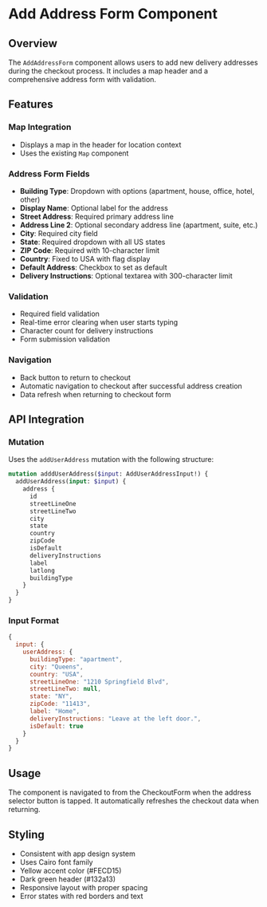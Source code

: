 # Add Address Form Component

## Overview
The `AddAddressForm` component allows users to add new delivery addresses during the checkout process. It includes a map header and a comprehensive address form with validation.

## Features

### Map Integration
- Displays a map in the header for location context
- Uses the existing `Map` component

### Address Form Fields
- **Building Type**: Dropdown with options (apartment, house, office, hotel, other)
- **Display Name**: Optional label for the address
- **Street Address**: Required primary address line
- **Address Line 2**: Optional secondary address line (apartment, suite, etc.)
- **City**: Required city field
- **State**: Required dropdown with all US states
- **ZIP Code**: Required with 10-character limit
- **Country**: Fixed to USA with flag display
- **Default Address**: Checkbox to set as default
- **Delivery Instructions**: Optional textarea with 300-character limit

### Validation
- Required field validation
- Real-time error clearing when user starts typing
- Character count for delivery instructions
- Form submission validation

### Navigation
- Back button to return to checkout
- Automatic navigation to checkout after successful address creation
- Data refresh when returning to checkout form

## API Integration

### Mutation
Uses the `addUserAddress` mutation with the following structure:
```graphql
mutation adddUserAddress($input: AddUserAddressInput!) {
  addUserAddress(input: $input) {
    address {
      id
      streetLineOne
      streetLineTwo
      city
      state
      country
      zipCode
      isDefault
      deliveryInstructions
      label
      latlong
      buildingType
    }
  }
}
```

### Input Format
```javascript
{
  input: {
    userAddress: {
      buildingType: "apartment",
      city: "Queens",
      country: "USA",
      streetLineOne: "1210 Springfield Blvd",
      streetLineTwo: null,
      state: "NY",
      zipCode: "11413",
      label: "Home",
      deliveryInstructions: "Leave at the left door.",
      isDefault: true
    }
  }
}
```

## Usage
The component is navigated to from the CheckoutForm when the address selector button is tapped. It automatically refreshes the checkout data when returning.

## Styling
- Consistent with app design system
- Uses Cairo font family
- Yellow accent color (#FECD15)
- Dark green header (#132a13)
- Responsive layout with proper spacing
- Error states with red borders and text
